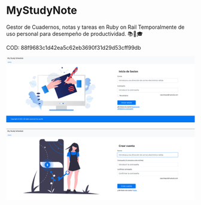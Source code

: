 
# MyStudyNote
Gestor de Cuadernos, notas y tareas en Ruby on Rail
Temporalmente de uso personal para desempeño de productividad.
📚🔔🎓

COD: 88f9683c1d42ea5c62eb3690f31d29d53cff99db

 ![Image text](https://raw.githubusercontent.com/juanrcpro/MyStudyNote/main/Presentacion/Inicio.png)
 
 ![Image text](https://raw.githubusercontent.com/juanrcpro/MyStudyNote/main/Presentacion/Crear.png)

